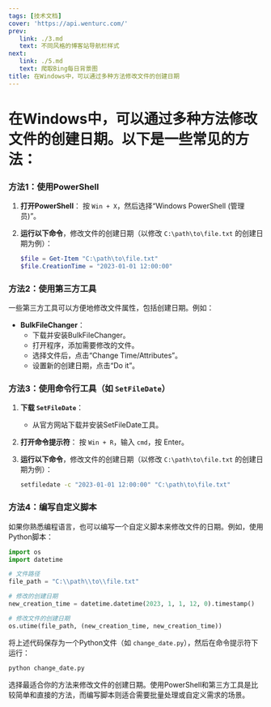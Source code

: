 ```yaml
---
tags: [技术文档]
cover: 'https://api.wenturc.com/'
prev: 
   link: ./3.md
   text: 不同风格的博客站导航栏样式
next: 
   link: ./5.md
   text: 爬取Bing每日背景图
title: 在Windows中，可以通过多种方法修改文件的创建日期
---
```


# 在Windows中，可以通过多种方法修改文件的创建日期。以下是一些常见的方法：

### 方法1：使用PowerShell

1. **打开PowerShell**：
   按 `Win + X`，然后选择“Windows PowerShell (管理员)”。

2. **运行以下命令**，修改文件的创建日期（以修改 `C:\path\to\file.txt` 的创建日期为例）：

   ```powershell
   $file = Get-Item "C:\path\to\file.txt"
   $file.CreationTime = "2023-01-01 12:00:00"
   ```

### 方法2：使用第三方工具

一些第三方工具可以方便地修改文件属性，包括创建日期。例如：

- **BulkFileChanger**：
  - 下载并安装BulkFileChanger。
  - 打开程序，添加需要修改的文件。
  - 选择文件后，点击“Change Time/Attributes”。
  - 设置新的创建日期，点击“Do it”。

### 方法3：使用命令行工具（如 `SetFileDate`）

1. **下载 `SetFileDate`**：
   - 从官方网站下载并安装SetFileDate工具。

2. **打开命令提示符**：
   按 `Win + R`，输入 `cmd`，按 Enter。

3. **运行以下命令**，修改文件的创建日期（以修改 `C:\path\to\file.txt` 的创建日期为例）：

   ```cmd
   setfiledate -c "2023-01-01 12:00:00" "C:\path\to\file.txt"
   ```

### 方法4：编写自定义脚本

如果你熟悉编程语言，也可以编写一个自定义脚本来修改文件的日期。例如，使用Python脚本：

```python
import os
import datetime

# 文件路径
file_path = "C:\\path\\to\\file.txt"

# 修改的创建日期
new_creation_time = datetime.datetime(2023, 1, 1, 12, 0).timestamp()

# 修改文件的创建日期
os.utime(file_path, (new_creation_time, new_creation_time))
```

将上述代码保存为一个Python文件（如 `change_date.py`），然后在命令提示符下运行：

```cmd
python change_date.py
```

选择最适合你的方法来修改文件的创建日期。使用PowerShell和第三方工具是比较简单和直接的方法，而编写脚本则适合需要批量处理或自定义需求的场景。
